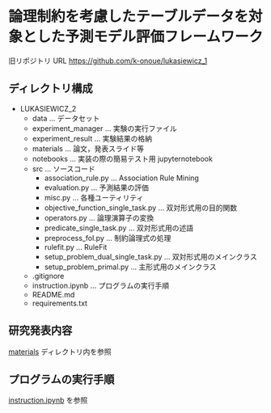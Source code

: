 # 論理制約を考慮したテーブルデータを対象とした予測モデル評価フレームワーク

旧リポジトリ URL 
https://github.com/k-onoue/lukasiewicz_1

## ディレクトリ構成

- LUKASIEWICZ_2
  - data ... データセット
  - experiment_manager ... 実験の実行ファイル
  - experiment_result ... 実験結果の格納
  - materials ... 論文，発表スライド等
  - notebooks ... 実装の際の簡易テスト用 jupyternotebook 
  - src ... ソースコード
    - association_rule.py ... Association Rule Mining
    - evaluation.py ... 予測結果の評価
    - misc.py ... 各種ユーティリティ
    - objective_function_single_task.py ... 双対形式用の目的関数
    - operators.py ... 論理演算子の変換
    - predicate_single_task.py ... 双対形式用の述語
    - preprocess_fol.py ... 制約論理式の処理
    - rulefit.py ... RuleFit
    - setup_problem_dual_single_task.py ... 双対形式用のメインクラス
    - setup_problem_primal.py ... 主形式用のメインクラス
  - .gitignore
  - instruction.ipynb ... プログラムの実行手順
  - README.md
  - requirements.txt

## 研究発表内容

[materials](https://github.com/k-onoue/lukasiewicz_2/blob/main/materials/) ディレクトリ内を参照

## プログラムの実行手順

[instruction.ipynb](https://github.com/k-onoue/lukasiewicz_2/blob/main/instruction.ipynb) を参照

